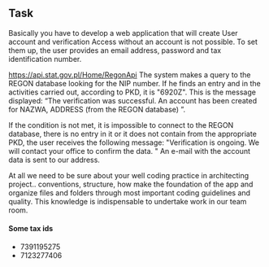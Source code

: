 ## Task

Basically you have to develop a web application that will create User account and verification
Access without an account is not possible. To set them up, the user provides an email address, password and tax identification number.

https://api.stat.gov.pl/Home/RegonApi
The system makes a query to the REGON database looking for the NIP number.
If he finds an entry and in the activities carried out, according to PKD, it is "6920Z". This is the message displayed:
“The verification was successful. An account has been created for NAZWA, ADDRESS (from the REGON database) ”.

If the condition is not met, it is impossible to connect to the REGON database, there is no entry in it or it does not contain from the appropriate PKD, the user receives the following message:
"Verification is ongoing. We will contact your office to confirm the data. "
An e-mail with the account data is sent to our address.

At all we need to be sure about your well coding practice in architecting project.. conventions, structure, how make the foundation of the app and organize files and folders through most important coding guidelines and quality. This knowledge is indispensable to undertake work in our team room.

#### Some tax ids

-   7391195275
-   7123277406
